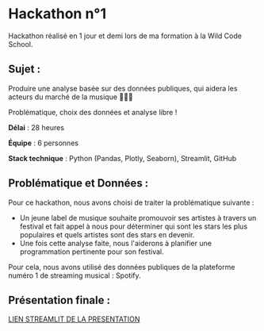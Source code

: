 
# Hackathon n°1

Hackathon réalisé en 1 jour et demi lors de ma formation à la Wild Code School.


## Sujet :

Produire une analyse basée sur des données publiques, qui aidera les acteurs du marché de la musique 🔎👨‍💻

Problématique, choix des données et analyse libre !

**Délai** : 28 heures

**Équipe** : 6 personnes

**Stack technique** : Python (Pandas, Plotly, Seaborn), Streamlit, GitHub


## Problématique et Données :

Pour ce hackathon, nous avons choisi de traiter la problématique suivante :

- Un jeune label de musique souhaite promouvoir ses artistes à travers un festival et fait appel à nous pour déterminer qui sont les stars les plus populaires et quels artistes sont des stars en devenir. 
- Une fois cette analyse faite, nous l'aiderons à planifier une programmation pertinente pour son festival.

Pour cela, nous avons utilisé des données publiques de la plateforme numéro 1 de streaming musical : Spotify.

## Présentation finale :


[LIEN STREAMLIT DE LA PRESENTATION](https://camillemagnette-festival-streamlitpresentation-du-projet-pniqto.streamlit.app/)

